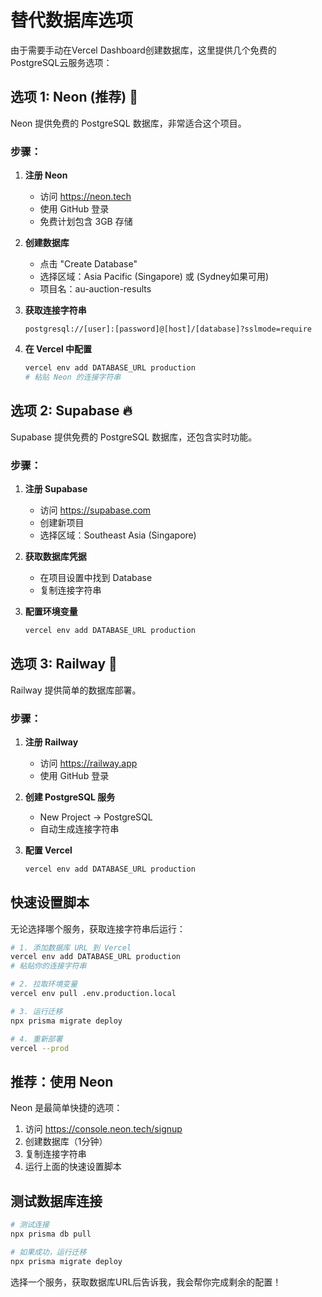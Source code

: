 # 替代数据库选项

由于需要手动在Vercel Dashboard创建数据库，这里提供几个免费的PostgreSQL云服务选项：

## 选项 1: Neon (推荐) 🚀

Neon 提供免费的 PostgreSQL 数据库，非常适合这个项目。

### 步骤：

1. **注册 Neon**
   - 访问 https://neon.tech
   - 使用 GitHub 登录
   - 免费计划包含 3GB 存储

2. **创建数据库**
   - 点击 "Create Database"
   - 选择区域：Asia Pacific (Singapore) 或 (Sydney如果可用)
   - 项目名：au-auction-results

3. **获取连接字符串**

   ```
   postgresql://[user]:[password]@[host]/[database]?sslmode=require
   ```

4. **在 Vercel 中配置**
   ```bash
   vercel env add DATABASE_URL production
   # 粘贴 Neon 的连接字符串
   ```

## 选项 2: Supabase 🔥

Supabase 提供免费的 PostgreSQL 数据库，还包含实时功能。

### 步骤：

1. **注册 Supabase**
   - 访问 https://supabase.com
   - 创建新项目
   - 选择区域：Southeast Asia (Singapore)

2. **获取数据库凭据**
   - 在项目设置中找到 Database
   - 复制连接字符串

3. **配置环境变量**
   ```bash
   vercel env add DATABASE_URL production
   ```

## 选项 3: Railway 🚂

Railway 提供简单的数据库部署。

### 步骤：

1. **注册 Railway**
   - 访问 https://railway.app
   - 使用 GitHub 登录

2. **创建 PostgreSQL 服务**
   - New Project → PostgreSQL
   - 自动生成连接字符串

3. **配置 Vercel**
   ```bash
   vercel env add DATABASE_URL production
   ```

## 快速设置脚本

无论选择哪个服务，获取连接字符串后运行：

```bash
# 1. 添加数据库 URL 到 Vercel
vercel env add DATABASE_URL production
# 粘贴你的连接字符串

# 2. 拉取环境变量
vercel env pull .env.production.local

# 3. 运行迁移
npx prisma migrate deploy

# 4. 重新部署
vercel --prod
```

## 推荐：使用 Neon

Neon 是最简单快捷的选项：

1. 访问 https://console.neon.tech/signup
2. 创建数据库（1分钟）
3. 复制连接字符串
4. 运行上面的快速设置脚本

## 测试数据库连接

```bash
# 测试连接
npx prisma db pull

# 如果成功，运行迁移
npx prisma migrate deploy
```

选择一个服务，获取数据库URL后告诉我，我会帮你完成剩余的配置！
